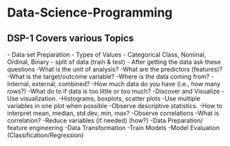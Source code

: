 <h1>Data-Science-Programming</h1>
<h2>DSP-1 Covers various Topics </h2>
    - Data set Preparation
    - Types of Values
    - Categorical Class, Nominal, Ordinal, Binary
    - split of data (train & test)
    - After getting the data ask these questions
          -What is the unit of analysis?
          -What are the predictors (features)?
          -What is the target/outcome variable?
          -Where is the data coming from?
          -Internal, external, combined?
          -How much data do you have (i.e., how many rows?)
          -What do to if data is too little or too much?
    -Discover and Visualize
          -Use visualization.
              -Histograms, boxplots, scatter plots
              -Use multiple variables in one plot when possible
          -Observe descriptive statistics.
               -How to interpret mean, median, std.dev, min, max?
          -Observe correlations
                -What is correlation?
           -Reduce variables (if needed) (how?)
     -Data Preparation/ feature engineering
     -Data Transformation
     -Train Models
     -Model Evaluation (Classification/Regression) 
    
     


          


    
